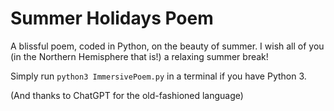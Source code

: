 # Summer Holidays Poem

A blissful poem, coded in Python, on the beauty of summer. I wish all of you (in the Northern Hemisphere that is!) a relaxing summer break!

Simply run `python3 ImmersivePoem.py` in a terminal if you have Python 3.

(And thanks to ChatGPT for the old-fashioned language)
